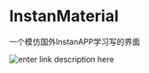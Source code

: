 # InstanMaterial
一个模仿国外InstanAPP学习写的界面

![enter link description here](http://www.jcodecraeer.com/uploads/20150204/1423058817102389.png)
